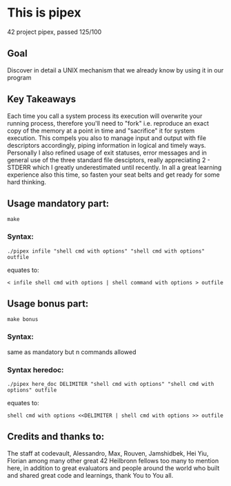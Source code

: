 # This is pipex
42 project pipex, passed 125/100

## Goal
Discover in detail a UNIX mechanism that we already know by using it in our program

## Key Takeaways
Each time you call a system process its execution will overwrite your running process, therefore you'll need to "fork"
i.e. reproduce an exact copy of the memory at a point in time and "sacrifice" it for system execution.
This compels you also to manage input and output with file descriptors accordingly, piping information in logical and timely ways.
Personally I also refined usage of exit statuses, error messages and in general use of the three standard file desciptors, really
appreciating 2 - STDERR which I greatly underestimated until recently.
In all a great learning experience also this time, so fasten your seat belts and get ready for some hard thinking.

## Usage mandatory part:

`make`

### Syntax:

`./pipex infile "shell cmd with options" "shell cmd with options" outfile`

equates to:

`< infile shell cmd with options | shell command with options > outfile`

## Usage bonus part:

`make bonus`

### Syntax:
same as mandatory but n commands allowed

### Syntax heredoc:

`./pipex here_doc DELIMITER "shell cmd with options" "shell cmd with options" outfile`

equates to:

`shell cmd with options <<DELIMITER | shell cmd with options >> outfile`

## Credits and thanks to:
The staff at codevault, Alessandro, Max, Rouven, Jamshidbek, Hei Yiu, Florian among many other great 42 Heilbronn fellows too many to mention here, in addition to great evaluators and people around the world who built and shared great code and learnings, thank You to You all.
